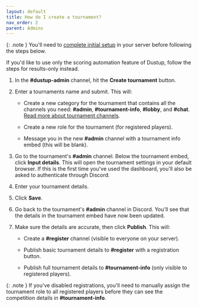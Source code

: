 ```yaml
---
layout: default
title: How do I create a tournament?
nav_order: 2
parent: Admins
---
```


{: .note }
You'll need to [complete initial setup](/admins/setup) in your server before following the steps below.

If you'd like to use only the scoring automation feature of Dustup, follow the steps for results-only instead.

1.  In the **#dustup-admin** channel, hit the **Create tournament** button.

2.  Enter a tournaments name and submit. This will:

    -   Create a new category for the tournament that contains all the channels you need: **#admin**, **#tournament-info**, **#lobby**, and **#chat**. [Read more about tournament channels](/admins/channels-guide).

    -   Create a new role for the tournament (for registered players).

    -   Message you in the new **#admin** channel with a tournament info embed (this will be blank).

3.  Go to the tournament's **#admin** channel. Below the tournament embed, click **Input details**. This will open the tournament settings in your default browser. If this is the first time you've used the dashboard, you'll also be asked to authenticate through Discord.

4.  Enter your tournament details.

5.  Click **Save**.

6.  Go back to the tournament's **#admin** channel in Discord. You'll see that the details in the tournament embed have now been updated.

7.  Make sure the details are accurate, then click **Publish**. This will:

    -   Create a **#register** channel (visible to everyone on your server).

    -   Publish basic tournament details to **#register** with a registration button.

    -   Publish full tournament details to **#tournament-info** (only visible to registered players).

{: .note }
If you've disabled registrations, you'll need to manually assign the tournament role to all registered players before they can see the competition details in **#tournament-info**.
